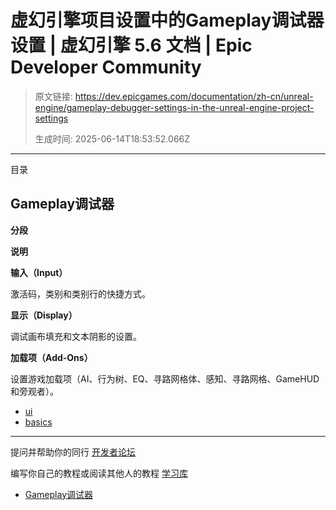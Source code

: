 # 虚幻引擎项目设置中的Gameplay调试器设置 | 虚幻引擎 5.6 文档 | Epic Developer Community

> 原文链接: https://dev.epicgames.com/documentation/zh-cn/unreal-engine/gameplay-debugger-settings-in-the-unreal-engine-project-settings
> 
> 生成时间: 2025-06-14T18:53:52.066Z

---

目录

## Gameplay调试器

**分段**

**说明**

**输入（Input）**

激活码，类别和类别行的快捷方式。

**显示（Display）**

调试画布填充和文本阴影的设置。

**加载项（Add-Ons）**

设置游戏加载项（AI、行为树、EQ、寻路网格体、感知、寻路网格、GameHUD和旁观者）。

-   [ui](https://dev.epicgames.com/community/search?query=ui)
-   [basics](https://dev.epicgames.com/community/search?query=basics)

* * *

提问并帮助你的同行 [开发者论坛](https://forums.unrealengine.com/categories?tag=unreal-engine)

编写你自己的教程或阅读其他人的教程 [学习库](https://dev.epicgames.com/community/unreal-engine/learning)

-   [Gameplay调试器](/documentation/zh-cn/unreal-engine/gameplay-debugger-settings-in-the-unreal-engine-project-settings#gameplay%E8%B0%83%E8%AF%95%E5%99%A8)